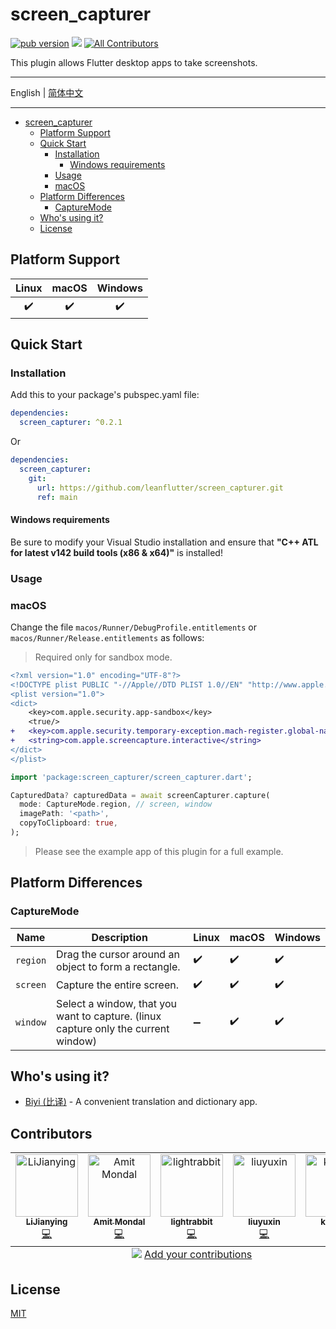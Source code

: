 # screen_capturer

[![pub version][pub-image]][pub-url] [![][discord-image]][discord-url] [![All Contributors][all-contributors-image]](#contributors)

[pub-image]: https://img.shields.io/pub/v/screen_capturer.svg
[pub-url]: https://pub.dev/packages/screen_capturer
[discord-image]: https://img.shields.io/discord/884679008049037342.svg
[discord-url]: https://discord.gg/zPa6EZ2jqb

[all-contributors-image]: https://img.shields.io/github/all-contributors/leanflutter/screen_capturer?color=ee8449

This plugin allows Flutter desktop apps to take screenshots.

---

English | [简体中文](./README-ZH.md)

---

<!-- START doctoc generated TOC please keep comment here to allow auto update -->
<!-- DON'T EDIT THIS SECTION, INSTEAD RE-RUN doctoc TO UPDATE -->

- [screen_capturer](#screen_capturer)
  - [Platform Support](#platform-support)
  - [Quick Start](#quick-start)
    - [Installation](#installation)
      - [Windows requirements](#windows-requirements)
    - [Usage](#usage)
    - [macOS](#macos)
  - [Platform Differences](#platform-differences)
    - [CaptureMode](#capturemode)
  - [Who's using it?](#whos-using-it)
  - [License](#license)

<!-- END doctoc generated TOC please keep comment here to allow auto update -->

## Platform Support

| Linux | macOS | Windows |
| :---: | :---: | :-----: |
|  ✔️   |  ✔️   |   ✔️    |

## Quick Start

### Installation

Add this to your package's pubspec.yaml file:

```yaml
dependencies:
  screen_capturer: ^0.2.1
```

Or

```yaml
dependencies:
  screen_capturer:
    git:
      url: https://github.com/leanflutter/screen_capturer.git
      ref: main
```

#### Windows requirements

Be sure to modify your Visual Studio installation and ensure that **"C++ ATL for latest v142 build tools (x86 & x64)"** is installed!

### Usage

### macOS

Change the file `macos/Runner/DebugProfile.entitlements` or `macos/Runner/Release.entitlements` as follows:

> Required only for sandbox mode.

```diff
<?xml version="1.0" encoding="UTF-8"?>
<!DOCTYPE plist PUBLIC "-//Apple//DTD PLIST 1.0//EN" "http://www.apple.com/DTDs/PropertyList-1.0.dtd">
<plist version="1.0">
<dict>
	<key>com.apple.security.app-sandbox</key>
	<true/>
+	<key>com.apple.security.temporary-exception.mach-register.global-name</key>
+	<string>com.apple.screencapture.interactive</string>
</dict>
</plist>
```

```dart
import 'package:screen_capturer/screen_capturer.dart';

CapturedData? capturedData = await screenCapturer.capture(
  mode: CaptureMode.region, // screen, window
  imagePath: '<path>',
  copyToClipboard: true,
);
```

> Please see the example app of this plugin for a full example.

## Platform Differences

### CaptureMode

| Name     | Description                                                                        | Linux | macOS | Windows |
| -------- | ---------------------------------------------------------------------------------- | ----- | ----- | ------- |
| `region` | Drag the cursor around an object to form a rectangle.                              | ✔️    | ✔️    | ✔️      |
| `screen` | Capture the entire screen.                                                         | ✔️    | ✔️    | ✔️      |
| `window` | Select a window, that you want to capture. (linux capture only the current window) | ➖    | ✔️    | ✔️      |

## Who's using it?

- [Biyi (比译)](https://biyidev.com/) - A convenient translation and dictionary app.

## Contributors

<!-- ALL-CONTRIBUTORS-LIST:START - Do not remove or modify this section -->
<!-- prettier-ignore-start -->
<!-- markdownlint-disable -->
<table>
  <tbody>
    <tr>
      <td align="center" valign="top" width="14.28%"><a href="https://github.com/lijy91"><img src="https://avatars.githubusercontent.com/u/3889523?v=4?s=100" width="100px;" alt="LiJianying"/><br /><sub><b>LiJianying</b></sub></a><br /><a href="https://github.com/leanflutter/screen_capturer/commits?author=lijy91" title="Code">💻</a></td>
      <td align="center" valign="top" width="14.28%"><a href="https://github.com/amit548"><img src="https://avatars.githubusercontent.com/u/36206377?v=4?s=100" width="100px;" alt="Amit Mondal"/><br /><sub><b>Amit Mondal</b></sub></a><br /><a href="https://github.com/leanflutter/screen_capturer/commits?author=amit548" title="Code">💻</a></td>
      <td align="center" valign="top" width="14.28%"><a href="https://github.com/lightrabbit"><img src="https://avatars.githubusercontent.com/u/1521765?v=4?s=100" width="100px;" alt="lightrabbit"/><br /><sub><b>lightrabbit</b></sub></a><br /><a href="https://github.com/leanflutter/screen_capturer/commits?author=lightrabbit" title="Code">💻</a></td>
      <td align="center" valign="top" width="14.28%"><a href="https://liuyu.xin/"><img src="https://avatars.githubusercontent.com/u/79075347?v=4?s=100" width="100px;" alt="liuyuxin"/><br /><sub><b>liuyuxin</b></sub></a><br /><a href="https://github.com/leanflutter/screen_capturer/commits?author=gvenusleo" title="Code">💻</a></td>
      <td align="center" valign="top" width="14.28%"><a href="https://boring.cool/"><img src="https://avatars.githubusercontent.com/u/16132584?v=4?s=100" width="100px;" alt="kalykun"/><br /><sub><b>kalykun</b></sub></a><br /><a href="https://github.com/leanflutter/screen_capturer/commits?author=kungege" title="Documentation">📖</a></td>
    </tr>
  </tbody>
  <tfoot>
    <tr>
      <td align="center" size="13px" colspan="7">
        <img src="https://raw.githubusercontent.com/all-contributors/all-contributors-cli/1b8533af435da9854653492b1327a23a4dbd0a10/assets/logo-small.svg">
          <a href="https://all-contributors.js.org/docs/en/bot/usage">Add your contributions</a>
        </img>
      </td>
    </tr>
  </tfoot>
</table>

<!-- markdownlint-restore -->
<!-- prettier-ignore-end -->

<!-- ALL-CONTRIBUTORS-LIST:END -->

## License

[MIT](./LICENSE)
